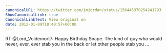 ```yaml
---
canonicalURL: https://twitter.com/jmjordan/status/156445370254241793
ShowCanonicalLink: true
CanonicalLinkText: View original on
date: 2012-01-09T18:40:57+00:00
---
```

RT @Lord_Voldemort7: Happy Birthday Snape. The kind of guy who would never, ever, ever stab you in the back or let other people stab you ...